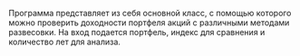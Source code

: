 Программа представляет из себя основной класс, с помощью которого можно проверить доходности портфеля акций с различными методами развесовки. На вход подается портфель, индекс для сравнения и количество лет для анализа.
